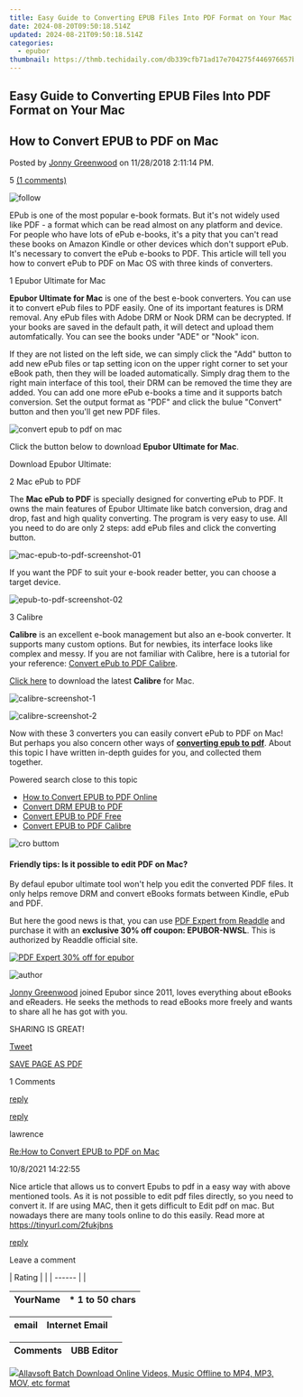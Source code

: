 ```yaml
---
title: Easy Guide to Converting EPUB Files Into PDF Format on Your Mac
date: 2024-08-20T09:50:18.514Z
updated: 2024-08-21T09:50:18.514Z
categories:
  - epubor
thumbnail: https://thmb.techidaily.com/db339cfb71ad17e704275f446976657b74bdf593b2c3464a856c74dd3bbe549b.jpg
---
```


## Easy Guide to Converting EPUB Files Into PDF Format on Your Mac

## How to Convert EPUB to PDF on Mac

Posted by [Jonny Greenwood](https://plus.google.com/u/0/+JonnyGreenwood999) on 11/28/2018 2:11:14 PM.

5 [(1 comments)](http://www.epubor.com/#comment-area) 



![follow](http://www.epubor.com/images/follow.png)

EPub is one of the most popular e-book formats. But it's not widely used like PDF - a format which can be read almost on any platform and device. For people who have lots of ePub e-books, it's a pity that you can't read these books on Amazon Kindle or other devices which don't support ePub. It's necessary to convert the ePub e-books to PDF. This article will tell you how to convert ePub to PDF on Mac OS with three kinds of converters.

1 Epubor Ultimate for Mac

**Epubor Ultimate for Mac** is one of the best e-book converters. You can use it to convert ePub files to PDF easily. One of its important features is DRM removal. Any ePub files with Adobe DRM or Nook DRM can be decrypted. If your books are saved in the default path, it will detect and upload them automfatically. You can see the books under "ADE" or "Nook" icon. 

If they are not listed on the left side, we can simply click the "Add" button to add new ePub files or tap setting icon on the upper right corner to set your eBook path, then they will be loaded automatically. Simply drag them to the right main interface of this tool, their DRM can be removed the time they are added. You can add one more ePub e-books a time and it supports batch conversion. Set the output format as "PDF" and click the bulue "Convert" button and then you'll get new PDF files. 

![convert epub to pdf on mac](https://www.epubor.com/images/uppic/1-ultimate-converter-for-mac-screenshot-01.jpg)

Click the button below to download **Epubor Ultimate for Mac**.

Download Epubor Ultimate:

[](https://tools.techidaily.com/epubor/ultimate/) [](https://tools.techidaily.com/epubor/ultimate/) 

2 Mac ePub to PDF

The **Mac ePub to PDF** is specially designed for converting ePub to PDF. It owns the main features of Epubor Ultimate like batch conversion, drag and drop, fast and high quality converting. The program is very easy to use. All you need to do are only 2 steps: add ePub files and click the converting button.

![mac-epub-to-pdf-screenshot-01](https://www.epubor.com/images/uppic/2-mac-epub-to-pdf-screenshot-01.jpg)

If you want the PDF to suit your e-book reader better, you can choose a target device.

![epub-to-pdf-screenshot-02](https://www.epubor.com/images/uppic/3-mac-epub-to-pdf-screenshot-02.jpg)

3 Calibre

**Calibre** is an excellent e-book management but also an e-book converter. It supports many custom options. But for newbies, its interface looks like complex and messy. If you are not familiar with Calibre, here is a tutorial for your reference: [Convert ePub to PDF Calibre](https://tools.techidaily.com/epubor/products/).

[Click here](http://calibre-ebook.com/download%5Fosx) to download the latest **Calibre** for Mac.

![calibre-screenshot-1](https://www.epubor.com/images/uppic/4-calibre-screenshot-1.jpg)

![calibre-screenshot-2](https://www.epubor.com/images/uppic/5-calibre-screenshot-2.jpg)

Now with these 3 converters you can easily convert ePub to PDF on Mac! But perhaps you also concern other ways of [**converting epub to pdf**](https://tools.techidaily.com/epubor/products/). About this topic I have written in-depth guides for you, and collected them together.

Powered search close to this topic

* [How to Convert EPUB to PDF Online](https://tools.techidaily.com/epubor/products/)
* [Convert DRM EPUB to PDF](https://tools.techidaily.com/epubor/products/)
* [Convert EPUB to PDF Free](https://tools.techidaily.com/epubor/products/)
* [Convert EPUB to PDF Calibre](https://tools.techidaily.com/epubor/products/)

![cro buttom](http://www.epubor.com/images/uppic/divide-960.png)

#### Friendly tips: Is it possible to edit PDF on Mac?

By defaul epubor ultimate tool won't help you edit the converted PDF files. It only helps remove DRM and convert eBooks formats between Kindle, ePub and PDF.

But here the good news is that, you can use [PDF Expert from Readdle](https://pdfexpert.com/) and purchase it with an **exclusive 30% off coupon: EPUBOR-NWSL**. This is authorized by Readdle official site.

[![PDF Expert 30% off for epubor](https://www.epubor.com/images/uppic/epubor-readdle.png)](http://readdle.sjv.io/c/1210421/517100/4736)

![author](https://www.epubor.com/images/uppic/jonny.png)

[Jonny Greenwood](https://plus.google.com/u/0/+JonnyGreenwood999) joined Epubor since 2011, loves everything about eBooks and eReaders. He seeks the methods to read eBooks more freely and wants to share all he has got with you.

SHARING IS GREAT!

[Tweet](https://twitter.com/share) 

[SAVE PAGE AS PDF](https://tools.techidaily.com/epubor/products/) 



1 Comments

[reply](https://tools.techidaily.com/epubor/products/) 

[reply](https://tools.techidaily.com/epubor/products/) 

lawrence

[Re:How to Convert EPUB to PDF on Mac](https://tools.techidaily.com/epubor/products/)

10/8/2021 14:22:55

Nice article that allows us to convert Epubs to pdf in a easy way with above mentioned tools. As it is not possible to edit pdf files directly, so you need to convert it. If are using MAC, then it gets difficult to Edit pdf on mac. But nowadays there are many tools online to do this easily. Read more at <https://tinyurl.com/2fukjbns>

[reply](https://tools.techidaily.com/epubor/products/) 

Leave a comment

| Rating |  |
| ------ |  |

| YourName | \*  1 to 50 chars |
| -------- | ----------------- |

| email | Internet Email |
| ----- | -------------- |

| Comments | UBB Editor |
| -------- | ---------- |

<ins class="adsbygoogle"
     style="display:block"
     data-ad-format="autorelaxed"
     data-ad-client="ca-pub-7571918770474297"
     data-ad-slot="1223367746"></ins>



<ins class="adsbygoogle"
     style="display:block"
     data-ad-client="ca-pub-7571918770474297"
     data-ad-slot="8358498916"
     data-ad-format="auto"
     data-full-width-responsive="true"></ins>

<!-- affiliate ads begin -->
<a href="https://secure.2checkout.com/order/checkout.php?PRODS=4631056&QTY=1&AFFILIATE=108875&CART=1"><img src="https://secure.avangate.com/images/merchant/997e65474a248252883b485717f7d098/products/buy-windows.png" border="0">Allavsoft Batch Download Online Videos, Music Offline to MP4, MP3, MOV, etc format </a>
<!-- affiliate ads end -->